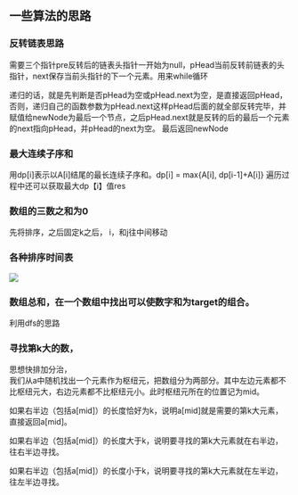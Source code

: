## 一些算法的思路

### 反转链表思路
需要三个指针pre反转后的链表头指针一开始为null，pHead当前反转前链表的头指针，next保存当前头指针的下一个元素。用来while循环

递归的话，就是先判断是否pHead为空或pHead.next为空，是直接返回pHead，
否则，递归自己的函数参数为pHead.next这样pHead后面的就全部反转完毕，并赋值给newNode为最后一个节点，之后pHead.next就是反转的后的最后一个元素的next指向pHead，并pHead的next为空。
最后返回newNode

### 最大连续子序和
用dp[i]表示以A[i]结尾的最长连续子序和。dp[i] = max{A[i], dp[i-1]+A[i]}
遍历过程中还可以获取最大dp【i】值res

### 数组的三数之和为0
先将排序，之后固定k之后， i，和j往中间移动

### 各种排序时间表
![](https://img-blog.csdn.net/20180227141312419)


### 数组总和，在一个数组中找出可以使数字和为target的组合。
利用dfs的思路

### 寻找第k大的数，
思想快排加分治，   
我们从a中随机找出一个元素作为枢纽元，把数组分为两部分。其中左边元素都不比枢纽元大，右边元素都不比枢纽元小。此时枢纽元所在的位置记为mid。

如果右半边（包括a[mid]）的长度恰好为k，说明a[mid]就是需要的第k大元素，直接返回a[mid]。

如果右半边（包括a[mid]）的长度大于k，说明要寻找的第k大元素就在右半边，往右半边寻找。

如果右半边（包括a[mid]）的长度小于k，说明要寻找的第k大元素就在左半边，往左半边寻找。

### 